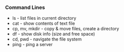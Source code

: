 ### Command Lines
* ls  - list files in current directory
* cat - show contents of text file
* cp, mv, mkdir - copy & move files, create a directory
* df - show disk info (size and free  space)
* cd, pwd - navigate the file system 
* ping - ping a server 